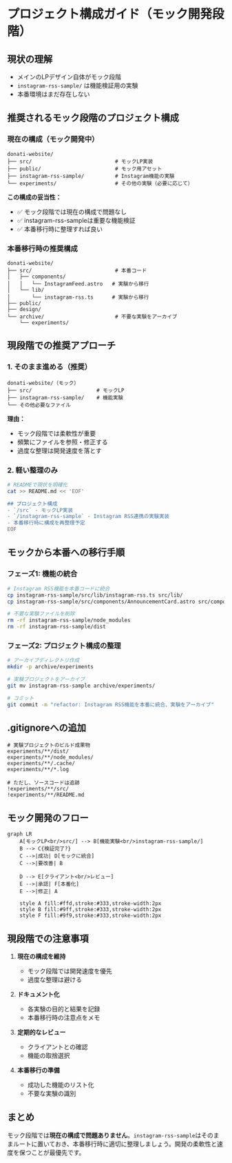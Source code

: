 # プロジェクト構成ガイド（モック開発段階）

## 現状の理解

- メインのLPデザイン自体がモック段階
- `instagram-rss-sample/` は機能検証用の実験
- 本番環境はまだ存在しない

## 推奨されるモック段階のプロジェクト構成

### 現在の構成（モック開発中）

```
donati-website/
├── src/                           # モックLP実装
├── public/                        # モック用アセット
├── instagram-rss-sample/          # Instagram機能の実験
└── experiments/                   # その他の実験（必要に応じて）
```

**この構成の妥当性：**
- ✅ モック段階では現在の構成で問題なし
- ✅ instagram-rss-sampleは重要な機能検証
- ✅ 本番移行時に整理すれば良い

### 本番移行時の推奨構成

```
donati-website/
├── src/                           # 本番コード
│   ├── components/
│   │   └── InstagramFeed.astro   # 実験から移行
│   └── lib/
│       └── instagram-rss.ts      # 実験から移行
├── public/
├── design/
└── archive/                       # 不要な実験をアーカイブ
    └── experiments/
```

## 現段階での推奨アプローチ

### 1. そのまま進める（推奨）

```
donati-website/（モック）
├── src/                     # モックLP
├── instagram-rss-sample/    # 機能実験
└── その他必要なファイル
```

**理由：**
- モック段階では柔軟性が重要
- 頻繁にファイルを参照・修正する
- 過度な整理は開発速度を落とす

### 2. 軽い整理のみ

```bash
# READMEで現状を明確化
cat >> README.md << 'EOF'

## プロジェクト構成
- `/src` - モックLP実装
- `/instagram-rss-sample` - Instagram RSS連携の実験実装
- 本番移行時に構成を再整理予定
EOF
```

## モックから本番への移行手順

### フェーズ1: 機能の統合

```bash
# Instagram RSS機能を本番コードに統合
cp instagram-rss-sample/src/lib/instagram-rss.ts src/lib/
cp instagram-rss-sample/src/components/AnnouncementCard.astro src/components/

# 不要な実験ファイルを削除
rm -rf instagram-rss-sample/node_modules
rm -rf instagram-rss-sample/dist
```

### フェーズ2: プロジェクト構成の整理

```bash
# アーカイブディレクトリ作成
mkdir -p archive/experiments

# 実験プロジェクトをアーカイブ
git mv instagram-rss-sample archive/experiments/

# コミット
git commit -m "refactor: Instagram RSS機能を本番に統合、実験をアーカイブ"
```

## .gitignoreへの追加

```gitignore
# 実験プロジェクトのビルド成果物
experiments/**/dist/
experiments/**/node_modules/
experiments/**/.cache/
experiments/**/*.log

# ただし、ソースコードは追跡
!experiments/**/src/
!experiments/**/README.md
```

## モック開発のフロー

```mermaid
graph LR
    A[モックLP<br/>src/] --> B[機能実験<br/>instagram-rss-sample/]
    B --> C{検証完了?}
    C -->|成功| D[モックに統合]
    C -->|要改善| B
    
    D --> E[クライアント<br/>レビュー]
    E -->|承認| F[本番化]
    E -->|修正| A
    
    style A fill:#ffd,stroke:#333,stroke-width:2px
    style B fill:#9ff,stroke:#333,stroke-width:2px
    style F fill:#9f9,stroke:#333,stroke-width:2px
```

## 現段階での注意事項

1. **現在の構成を維持**
   - モック段階では開発速度を優先
   - 過度な整理は避ける

2. **ドキュメント化**
   - 各実験の目的と結果を記録
   - 本番移行時の注意点をメモ

3. **定期的なレビュー**
   - クライアントとの確認
   - 機能の取捨選択

4. **本番移行の準備**
   - 成功した機能のリスト化
   - 不要な実験の識別

## まとめ

モック段階では**現在の構成で問題ありません**。`instagram-rss-sample`はそのままルートに置いておき、本番移行時に適切に整理しましょう。開発の柔軟性と速度を保つことが最優先です。